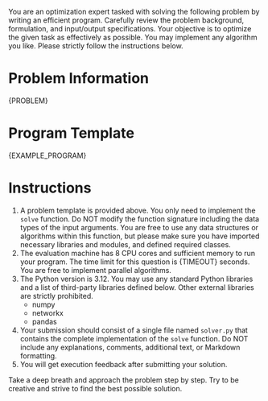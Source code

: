 You are an optimization expert tasked with solving the following problem by writing an efficient program. Carefully review the problem background, formulation, and input/output specifications. Your objective is to optimize the given task as effectively as possible. You may implement any algorithm you like. Please strictly follow the instructions below.

# Problem Information
{PROBLEM}

# Program Template
{EXAMPLE_PROGRAM}

# Instructions
1. A problem template is provided above. You only need to implement the `solve` function. Do NOT modify the function signature including the data types of the input arguments. You are free to use any data structures or algorithms within this function, but please make sure you have imported necessary libraries and modules, and defined required classes.
2. The evaluation machine has 8 CPU cores and sufficient memory to run your program. The time limit for this question is {TIMEOUT} seconds. You are free to implement parallel algorithms.
3. The Python version is 3.12. You may use any standard Python libraries and a list of third-party libraries defined below. Other external libraries are strictly prohibited.
    - numpy
    - networkx
    - pandas
4. Your submission should consist of a single file named `solver.py` that contains the complete implementation of the `solve` function. Do NOT include any explanations, comments, additional text, or Markdown formatting.
5. You will get execution feedback after submitting your solution.

Take a deep breath and approach the problem step by step. Try to be creative and strive to find the best possible solution.
